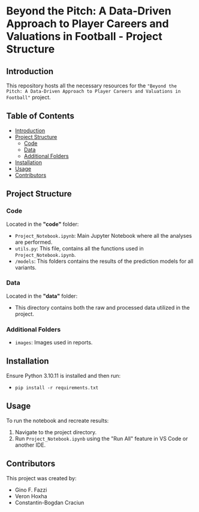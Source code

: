 # Beyond the Pitch: A Data-Driven Approach to Player Careers and Valuations in Football - Project Structure

## Introduction
This repository hosts all the necessary resources for the ``"Beyond the Pitch: A Data-Driven Approach to Player Careers and Valuations in Football"`` project.

## Table of Contents
- [Introduction](#introduction)
- [Project Structure](#project-structure)
  - [Code](#code)
  - [Data](#data)
  - [Additional Folders](#additional-folders)
- [Installation](#installation)
- [Usage](#usage)
- [Contributors](#contributors)

## Project Structure

### Code
Located in the **"code"** folder:
- `Project_Notebook.ipynb`: Main Jupyter Notebook where all the analyses are performed.
- `utils.py`:  This file, contains all the functions used in `Project_Notebook.ipynb`.
- `/models`:  This folders contains the results of the prediction models for all variants.

### Data
Located in the **"data"** folder:
- This directory contains both the raw and processed data utilized in the project.

### Additional Folders
- `images`: Images used in reports.

## Installation
Ensure Python 3.10.11 is installed and then run:
- `pip install -r requirements.txt`

## Usage
To run the notebook and recreate results:
1. Navigate to the project directory.
2. Run `Project_Notebook.ipynb` using the "Run All" feature in VS Code or another IDE.

## Contributors
This project was created by:
- Gino F. Fazzi
- Veron Hoxha
- Constantin-Bogdan Craciun